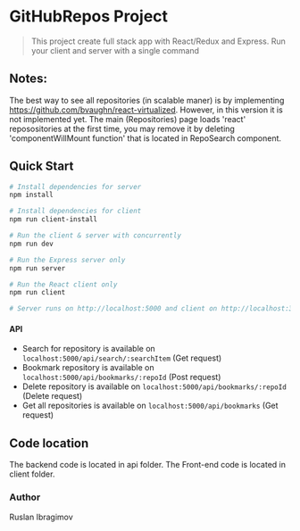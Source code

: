 # GitHubRepos Project

> This project create full stack app with React/Redux and Express. 
Run your client and server with a single command

## Notes:

The best way to see all repositories (in scalable maner) is by implementing https://github.com/bvaughn/react-virtualized. 
However, in this version it is not implemented yet. 
The main (Repositories) page loads 'react' reposositories at the first time, you may remove it by deleting 'componentWillMount function' that is located in RepoSearch component.  

## Quick Start

``` bash
# Install dependencies for server
npm install

# Install dependencies for client
npm run client-install

# Run the client & server with concurrently
npm run dev

# Run the Express server only
npm run server

# Run the React client only
npm run client

# Server runs on http://localhost:5000 and client on http://localhost:3000
```

#### API
* Search for repository is available on `localhost:5000/api/search/:searchItem` (Get request)
* Bookmark repository is available on `localhost:5000/api/bookmarks/:repoId` (Post request)
* Delete repository is available on `localhost:5000/api/bookmarks/:repoId` (Delete request)
* Get all repositories is available on `localhost:5000/api/bookmarks` (Get request)

## Code location
The backend code is located in api folder. 
The Front-end code is located in client folder.

### Author
Ruslan Ibragimov
